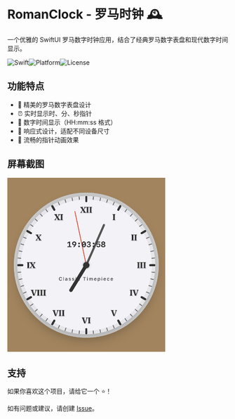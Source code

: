 # RomanClock - 罗马时钟 🕰️

一个优雅的 SwiftUI 罗马数字时钟应用，结合了经典罗马数字表盘和现代数字时间显示。

![Swift](https://img.shields.io/badge/Swift-5.9-orange.svg)![Platform](https://img.shields.io/badge/Platform-iOS%2015%2B-blue.svg)![License](https://img.shields.io/badge/License-MIT-green.svg)

## 功能特点

- 🎨 精美的罗马数字表盘设计
- ⏰ 实时显示时、分、秒指针
- 🔢 数字时间显示（HH:mm:ss 格式）
- 📱 响应式设计，适配不同设备尺寸
- 🎯 流畅的指针动画效果

## 屏幕截图

<img src="screenshot.png" alt="screenshot" style="width:360px;" />

## 支持

如果你喜欢这个项目，请给它一个 ⭐️！

如有问题或建议，请创建 [Issue](https://github.com/swiftuihome/RomanClock/issues)。
